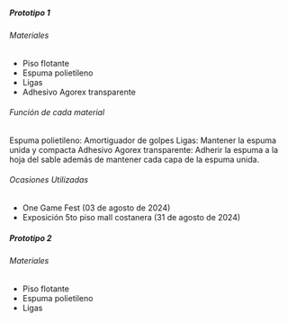 ##### Prototipo 1
###### Materiales

- Piso flotante
- Espuma polietileno
- Ligas
- Adhesivo Agorex transparente

###### Función de cada material
Espuma polietileno: Amortiguador de golpes
Ligas: Mantener la espuma unida y compacta
Adhesivo Agorex transparente:  Adherir la espuma a la hoja del sable además de mantener cada capa de la espuma unida.

###### Ocasiones Utilizadas
- One Game Fest (03 de agosto de 2024)
- Exposición 5to piso mall costanera (31 de agosto de 2024)
##### Prototipo 2
###### Materiales

- Piso flotante
- Espuma polietileno
- Ligas